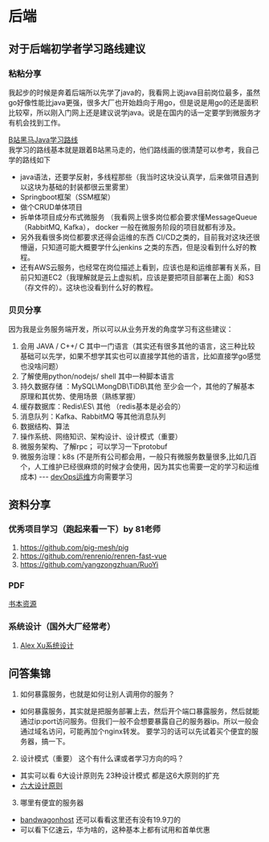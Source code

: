 # 后端
## 对于后端初学者学习路线建议

### 粘粘分享
我起步的时候是奔着后端所以先学了java的，我看网上说java目前岗位最多，虽然go好像性能比java更强，很多大厂也开始趋向于用go，但是说是用go的还是面积比较窄，所以刚入门网上还是建议说学java。说是在国内的话一定要学到微服务才有机会找到工作。  

[B站黑马Java学习路线](https://www.bilibili.com/opus/494817843530680807)  
我学习的路线基本就是跟着B站黑马走的，他们路线画的很清楚可以参考，我自己学的路线如下 
- java语法，还要学反射，多线程那些（我当时这块没认真学，后来做项目遇到以这块为基础的封装都很云里雾里）
- Springboot框架（SSM框架） 
- 做个CRUD单体项目 
- 拆单体项目成分布式微服务 （我看网上很多岗位都会要求懂MessageQueue（RabbitMQ, Kafka）， docker 一般在微服务阶段的项目就都有涉及。 
- 另外我看很多岗位都要求还得会运维的东西 CI/CD之类的，目前我对这块还很懵逼，只知道可能大概要学什么jenkins 之类的东西，但是没看到什么好的教程。
- 还有AWS云服务，也经常在岗位描述上看到，应该也是和运维部署有关系，目前只知道EC2（我理解就是云上虚拟机，应该是要把项目部署在上面）和S3（存文件的）。这块也没看到什么好的教程。

### 贝贝分享
因为我是业务服务端开发，所以可以从业务开发的角度学习有这些建议：
1. 会用 JAVA / C++/ C 其中一门语言（其实还有很多其他的语言，这三种比较基础可以先学，如果不想学其实也可以直接学其他的语言，比如直接学go感觉也没啥问题）
2. 了解使用python/nodejs/ shell 其中一种脚本语言
3. 持久数据存储 ：MySQL\MongDB\TiDB\其他   至少会一个，其他的了解基本原理和其优势、使用场景（熟练掌握）
4. 缓存数据库：Redis\ES\ 其他 （redis基本是必会的）
5. 消息队列：Kafka、RabbitMQ 等其他消息队列
6. 数据结构、算法
7. 操作系统、网络知识、架构设计、设计模式（重要）
8. 微服务架构、了解rpc； 可以学习一下protobuf
9. 微服务治理：k8s (不是所有公司都会用，一般只有微服务数量很多,比如几百个，人工维护已经很麻烦的时候才会使用，因为其实也需要一定的学习和运维成本) --- [devOps运维](./dev-ops.md)方向需要学习

## 资料分享
### 优秀项目学习（跑起来看一下）by 81老师
1. https://github.com/pig-mesh/pig
2. https://github.com/renrenio/renren-fast-vue
3. https://github.com/yangzongzhuan/RuoYi

### PDF
[书本资源](../materials/java/index.md)

### 系统设计（国外大厂经常考）
1. [Alex Xu系统设计](https://github.com/mukul96/System-Design-AlexXu/blob/master/System%20Design%20Interview%20An%20Insider%E2%80%99s%20Guide%20by%20Alex%20Xu%20(z-lib.org).pdf)

## 问答集锦
1. 如何暴露服务，也就是如何让别人调用你的服务？  
- 如何暴露服务，其实就是把服务部署上去，然后开个端口暴露服务，然后就能通过ip:port访问服务。但我们一般不会想要暴露自己的服务器ip。所以一般会通过域名访问，可能再加个nginx转发。 要学习的话可以先试着买个便宜的服务器，搞一下。

2. 设计模式（重要）  这个有什么课或者学习方向的吗？ 
- 其实可以看 6大设计原则先 23种设计模式 都是这6大原则的扩充
- [六大设计原则](https://blog.csdn.net/Allen202/article/details/143231363)

3. 哪里有便宜的服务器
- [bandwagonhost](https://bandwagonhost.com/) 还可以看看这里还有没有19.9刀的
- 可以看下亿速云，华为啥的，这种基本上都有试用和首单优惠


